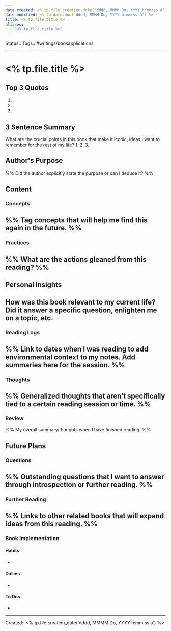 ```yaml
---
date created: <% tp.file.creation_date('dddd, MMMM Do, YYYY h:mm:ss a') %>
date modified: <% tp.date.now('dddd, MMMM Do, YYYY h:mm:ss a') %>
title: <% tp.file.title %>
aliases:
  - "<% tp.file.title %>"
---
```

Status::
Tags:: #writings/bookapplications
___

# <% tp.file.title %>

## Top 3 Quotes

1. 
2. 
3. 

## 3 Sentence Summary

What are the crucial points in this book that make it iconic, ideas I want to remember for the rest of my life?
1. 
2. 
3. 

## Author's Purpose
%% Did the author explicitly state the purpose or can I deduce it? %%
> 

## Content

### Concepts
%% Tag concepts that will help me find this again in the future. %%
- 

### Practices
%% What are the actions gleaned from this reading? %%
- 

## Personal Insights

**How was this book relevant to my current life? Did it answer a specific question, enlighten me on a topic, etc.**
- 

### Reading Logs
%% Link to dates when I was reading to add environmental context to my notes. Add summaries here for the session. %%
- 

### Thoughts
%% Generalized thoughts that aren’t specifically tied to a certain reading session or time. %%
- 

### Review
%% My overall summary/thoughts when I have finished reading. %%

## Future Plans

### Questions
%% Outstanding questions that I want to answer through introspection or further reading. %%
- 

### Further Reading
%% Links to other related books that will expand ideas from this reading. %%
- 

### Book Implementation

#### Habits

- 

#### Dailies

- 

#### To Dos

- 

___
Created:: <% tp.file.creation_date('dddd, MMMM Do, YYYY h:mm:ss a') %>
